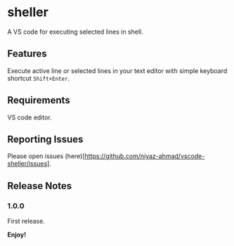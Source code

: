 # sheller 

A VS code for executing selected lines in shell.

## Features

Execute active line or selected lines in your text editor with simple keyboard shortcut `Shift+Enter`.

## Requirements

VS code editor.

## Reporting Issues

Please open issues (here)[https://github.com/niyaz-ahmad/vscode-sheller/issues].

## Release Notes


### 1.0.0

First release.


**Enjoy!**
